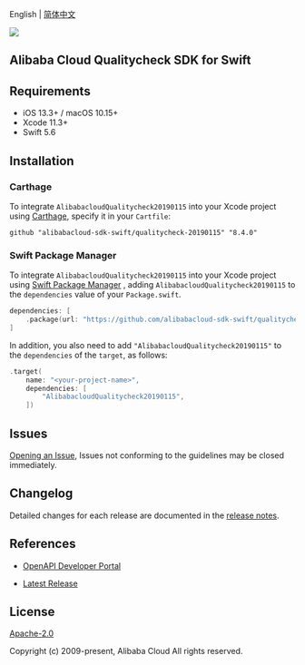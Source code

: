 English | [简体中文](README-CN.md)

![](https://aliyunsdk-pages.alicdn.com/icons/AlibabaCloud.svg)

## Alibaba Cloud Qualitycheck SDK for Swift

## Requirements

- iOS 13.3+ / macOS 10.15+
- Xcode 11.3+
- Swift 5.6

## Installation

### Carthage

To integrate `AlibabacloudQualitycheck20190115` into your Xcode project using [Carthage](https://github.com/Carthage/Carthage), specify it in your `Cartfile`:

```ogdl
github "alibabacloud-sdk-swift/qualitycheck-20190115" "8.4.0"
```

### Swift Package Manager

To integrate `AlibabacloudQualitycheck20190115` into your Xcode project using [Swift Package Manager](https://swift.org/package-manager/) , adding `AlibabacloudQualitycheck20190115` to the `dependencies` value of your `Package.swift`.

```swift
dependencies: [
    .package(url: "https://github.com/alibabacloud-sdk-swift/qualitycheck-20190115.git", from: "8.4.0")
]
```

In addition, you also need to add `"AlibabacloudQualitycheck20190115"` to the `dependencies` of the `target`, as follows:

```swift
.target(
    name: "<your-project-name>",
    dependencies: [
        "AlibabacloudQualitycheck20190115",
    ])
```

## Issues

[Opening an Issue](https://github.com/alibabacloud-sdk-swift/qualitycheck-20190115/issues/new), Issues not conforming to the guidelines may be closed immediately.

## Changelog

Detailed changes for each release are documented in the [release notes](./ChangeLog.txt).

## References

* [OpenAPI Developer Portal](https://next.api.alibabacloud.com/home)
- [Latest Release](https://github.com/alibabacloud-sdk-swift/qualitycheck-20190115)

## License

[Apache-2.0](http://www.apache.org/licenses/LICENSE-2.0)

Copyright (c) 2009-present, Alibaba Cloud All rights reserved.
